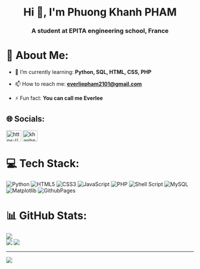<h1 align="center">Hi 👋,  I'm Phuong Khanh PHAM</h1>
<h3 align="center">A student at EPITA engineering school, France</h3>

# 👻 About Me:

- 🌱 I’m currently learning: **Python, SQL, HTML, CSS, PHP**

- 📫 How to reach me: **everliepham2101@gmail.com**

- ⚡ Fun fact: **You can call me Everlee**

## 🌐 Socials:
<p align="left">
<a href="https://www.linkedin.com/in/phuong-khanh-pham-36166a2b5/" target="blank"><img align="center" src="https://raw.githubusercontent.com/rahuldkjain/github-profile-readme-generator/master/src/images/icons/Social/linked-in-alt.svg" alt="https://www.linkedin.com/in/phuong-khanh-pham-36166a2b5/" height="30" width="40" /></a>
<a href="https://www.hackerrank.com/profile/khanhpham2101" target="blank"><img align="center" src="https://raw.githubusercontent.com/rahuldkjain/github-profile-readme-generator/master/src/images/icons/Social/hackerearth.svg" alt="khanhpham2101" height="30" width="40" /></a>
</p>

# 💻 Tech Stack:
![Python](https://img.shields.io/badge/python-3670A0?style=for-the-badge&logo=python&logoColor=ffdd54) ![HTML5](https://img.shields.io/badge/html5-%23E34F26.svg?style=for-the-badge&logo=html5&logoColor=white) ![CSS3](https://img.shields.io/badge/css3-%231572B6.svg?style=for-the-badge&logo=css3&logoColor=white) ![JavaScript](https://img.shields.io/badge/javascript-%23323330.svg?style=for-the-badge&logo=javascript&logoColor=%23F7DF1E) ![PHP](https://img.shields.io/badge/php-%23777BB4.svg?style=for-the-badge&logo=php&logoColor=white) ![Shell Script](https://img.shields.io/badge/shell_script-%23121011.svg?style=for-the-badge&logo=gnu-bash&logoColor=green) ![MySQL](https://img.shields.io/badge/mysql-%2300000f.svg?style=for-the-badge&logo=mysql&logoColor=blue) ![Matplotlib](https://img.shields.io/badge/Matplotlib-%23ffffff.svg?style=for-the-badge&logo=Matplotlib&logoColor=black) ![GithubPages](https://img.shields.io/badge/github%20pages-121013?style=for-the-badge&logo=github&logoColor=white)

# 📊 GitHub Stats:
![](https://github-readme-stats.vercel.app/api/top-langs/?username=everleepham&theme=dracula&hide_border=false&include_all_commits=false&count_private=false&layout=compact) <br/>
![](https://github-readme-stats.vercel.app/api?username=everleepham&theme=dracula&hide_border=false&include_all_commits=false&count_private=false)
![](https://github-readme-streak-stats.herokuapp.com/?user=everleepham&theme=dracula&hide_border=false)<br/>

---
[![](https://visitcount.itsvg.in/api?id=everleepham&icon=7&color=5)](https://visitcount.itsvg.in)


<!-- Proudly created with GPRM ( https://gprm.itsvg.in ) -->
